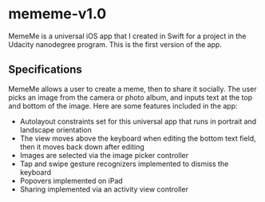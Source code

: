 # mememe-v1.0
MemeMe is a universal iOS app that I created in Swift for a project in the Udacity nanodegree program. This is the first version of the app.

## Specifications
MemeMe allows a user to create a meme, then to share it socially. The user picks an image from the camera or photo album, and inputs text at the top and bottom of the image. Here are some features included in the app:
- Autolayout constraints set for this universal app that runs in portrait and landscape orientation
- The view moves above the keyboard when editing the bottom text field, then it moves back down after editing
- Images are selected via the image picker controller
- Tap and swipe gesture recognizers implemented to dismiss the keyboard 
- Popovers implemented on iPad
- Sharing implemented via an activity view controller
